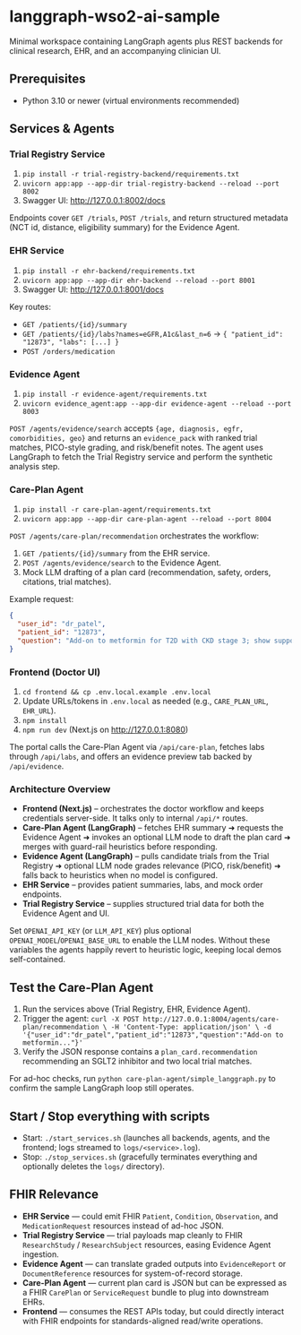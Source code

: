 # langgraph-wso2-ai-sample

Minimal workspace containing LangGraph agents plus REST backends for clinical research, EHR, and an accompanying clinician UI.

## Prerequisites
- Python 3.10 or newer (virtual environments recommended)

## Services & Agents
### Trial Registry Service
1. `pip install -r trial-registry-backend/requirements.txt`
2. `uvicorn app:app --app-dir trial-registry-backend --reload --port 8002`
3. Swagger UI: <http://127.0.0.1:8002/docs>

Endpoints cover `GET /trials`, `POST /trials`, and return structured metadata (NCT id, distance, eligibility summary) for the Evidence Agent.

### EHR Service
1. `pip install -r ehr-backend/requirements.txt`
2. `uvicorn app:app --app-dir ehr-backend --reload --port 8001`
3. Swagger UI: <http://127.0.0.1:8001/docs>

Key routes:
- `GET /patients/{id}/summary`
- `GET /patients/{id}/labs?names=eGFR,A1c&last_n=6` → `{ "patient_id": "12873", "labs": [...] }`
- `POST /orders/medication`

### Evidence Agent
1. `pip install -r evidence-agent/requirements.txt`
2. `uvicorn evidence_agent:app --app-dir evidence-agent --reload --port 8003`

`POST /agents/evidence/search` accepts `{age, diagnosis, egfr, comorbidities, geo}` and returns an `evidence_pack` with ranked trial matches, PICO-style grading, and risk/benefit notes. The agent uses LangGraph to fetch the Trial Registry service and perform the synthetic analysis step.

### Care-Plan Agent
1. `pip install -r care-plan-agent/requirements.txt`
2. `uvicorn app:app --app-dir care-plan-agent --reload --port 8004`

`POST /agents/care-plan/recommendation` orchestrates the workflow:
1. `GET /patients/{id}/summary` from the EHR service.
2. `POST /agents/evidence/search` to the Evidence Agent.
3. Mock LLM drafting of a plan card (recommendation, safety, orders, citations, trial matches).

Example request:
```json
{
  "user_id": "dr_patel",
  "patient_id": "12873",
  "question": "Add-on to metformin for T2D with CKD stage 3; show supporting evidence and local recruiting trials."
}
```

### Frontend (Doctor UI)
1. `cd frontend && cp .env.local.example .env.local`
2. Update URLs/tokens in `.env.local` as needed (e.g., `CARE_PLAN_URL`, `EHR_URL`).
3. `npm install`
4. `npm run dev` (Next.js on <http://127.0.0.1:8080>)

The portal calls the Care-Plan Agent via `/api/care-plan`, fetches labs through `/api/labs`, and offers an evidence preview tab backed by `/api/evidence`.

### Architecture Overview
- **Frontend (Next.js)** – orchestrates the doctor workflow and keeps credentials server-side. It talks only to internal `/api/*` routes.
- **Care-Plan Agent (LangGraph)** – fetches EHR summary ➜ requests the Evidence Agent ➜ invokes an optional LLM node to draft the plan card ➜ merges with guard-rail heuristics before responding.
- **Evidence Agent (LangGraph)** – pulls candidate trials from the Trial Registry ➜ optional LLM node grades relevance (PICO, risk/benefit) ➜ falls back to heuristics when no model is configured.
- **EHR Service** – provides patient summaries, labs, and mock order endpoints.
- **Trial Registry Service** – supplies structured trial data for both the Evidence Agent and UI.

Set `OPENAI_API_KEY` (or `LLM_API_KEY`) plus optional `OPENAI_MODEL`/`OPENAI_BASE_URL` to enable the LLM nodes. Without these variables the agents happily revert to heuristic logic, keeping local demos self-contained.

## Test the Care-Plan Agent
1. Run the services above (Trial Registry, EHR, Evidence Agent).
2. Trigger the agent: `curl -X POST http://127.0.0.1:8004/agents/care-plan/recommendation \
   -H 'Content-Type: application/json' \
   -d '{"user_id":"dr_patel","patient_id":"12873","question":"Add-on to metformin..."}'`
3. Verify the JSON response contains a `plan_card.recommendation` recommending an SGLT2 inhibitor and two local trial matches.

For ad-hoc checks, run `python care-plan-agent/simple_langgraph.py` to confirm the sample LangGraph loop still operates.

## Start / Stop everything with scripts
- Start: `./start_services.sh` (launches all backends, agents, and the frontend; logs streamed to `logs/<service>.log`).
- Stop: `./stop_services.sh` (gracefully terminates everything and optionally deletes the `logs/` directory).

## FHIR Relevance
- **EHR Service** — could emit FHIR `Patient`, `Condition`, `Observation`, and `MedicationRequest` resources instead of ad-hoc JSON.
- **Trial Registry Service** — trial payloads map cleanly to FHIR `ResearchStudy` / `ResearchSubject` resources, easing Evidence Agent ingestion.
- **Evidence Agent** — can translate graded outputs into `EvidenceReport` or `DocumentReference` resources for system-of-record storage.
- **Care-Plan Agent** — current plan card is JSON but can be expressed as a FHIR `CarePlan` or `ServiceRequest` bundle to plug into downstream EHRs.
- **Frontend** — consumes the REST APIs today, but could directly interact with FHIR endpoints for standards-aligned read/write operations.
